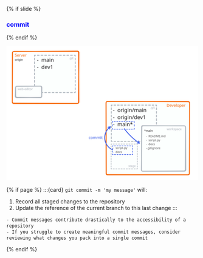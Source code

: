 {% if slide %}
### <i class="fab fa-git"></i> <strong style="color:blue">commit</strong>
{% endif %}

![clone view](figures/commit_view.svg)

{% if page %}
:::{card} `git commit -m 'my message'` will:

1. Record all staged changes to the repository
2. Update the reference of the current branch to this last change
:::

```{note}
- Commit messages contribute drastically to the accessibility of a repository
- If you struggle to create meaningful commit messages, consider reviewing what changes you pack into a single commit
```
{% endif %}
